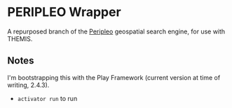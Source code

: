 # PERIPLEO Wrapper

A repurposed branch of the [Peripleo](http://pelagios.org/peripleo/map) geospatial search
engine, for use with THEMIS.

## Notes

I'm bootstrapping this with the Play Framework (current version at time of writing, 2.4.3).

* `activator run` to run
